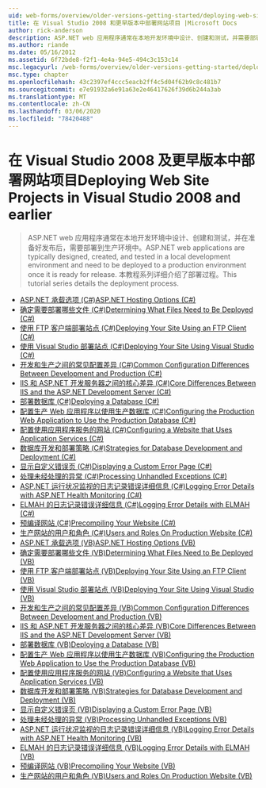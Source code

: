 ```yaml
---
uid: web-forms/overview/older-versions-getting-started/deploying-web-site-projects/index
title: 在 Visual Studio 2008 和更早版本中部署网站项目 |Microsoft Docs
author: rick-anderson
description: ASP.NET web 应用程序通常在本地开发环境中设计、创建和测试，并需要部署到生产环境 o 。
ms.author: riande
ms.date: 05/16/2012
ms.assetid: 6f72bde8-f2f1-4e4a-94e5-494c3c153c14
msc.legacyurl: /web-forms/overview/older-versions-getting-started/deploying-web-site-projects
msc.type: chapter
ms.openlocfilehash: 43c2397ef4ccc5eacb2ff4c5d04f62b9c8c481b7
ms.sourcegitcommit: e7e91932a6e91a63e2e46417626f39d6b244a3ab
ms.translationtype: MT
ms.contentlocale: zh-CN
ms.lasthandoff: 03/06/2020
ms.locfileid: "78420488"
---
```

# <a name="deploying-web-site-projects-in-visual-studio-2008-and-earlier"></a><span data-ttu-id="d6b04-103">在 Visual Studio 2008 及更早版本中部署网站项目</span><span class="sxs-lookup"><span data-stu-id="d6b04-103">Deploying Web Site Projects in Visual Studio 2008 and earlier</span></span>

> <span data-ttu-id="d6b04-104">ASP.NET web 应用程序通常在本地开发环境中设计、创建和测试，并在准备好发布后，需要部署到生产环境中。</span><span class="sxs-lookup"><span data-stu-id="d6b04-104">ASP.NET web applications are typically designed, created, and tested in a local development environment and need to be deployed to a production environment once it is ready for release.</span></span> <span data-ttu-id="d6b04-105">本教程系列详细介绍了部署过程。</span><span class="sxs-lookup"><span data-stu-id="d6b04-105">This tutorial series details the deployment process.</span></span>

- [<span data-ttu-id="d6b04-106">ASP.NET 承载选项 (C#)</span><span class="sxs-lookup"><span data-stu-id="d6b04-106">ASP.NET Hosting Options (C#)</span></span>](asp-net-hosting-options-cs.md)
- [<span data-ttu-id="d6b04-107">确定需要部署哪些文件 (C#)</span><span class="sxs-lookup"><span data-stu-id="d6b04-107">Determining What Files Need to Be Deployed (C#)</span></span>](determining-what-files-need-to-be-deployed-cs.md)
- [<span data-ttu-id="d6b04-108">使用 FTP 客户端部署站点 (C#)</span><span class="sxs-lookup"><span data-stu-id="d6b04-108">Deploying Your Site Using an FTP Client (C#)</span></span>](deploying-your-site-using-an-ftp-client-cs.md)
- [<span data-ttu-id="d6b04-109">使用 Visual Studio 部署站点 (C#)</span><span class="sxs-lookup"><span data-stu-id="d6b04-109">Deploying Your Site Using Visual Studio (C#)</span></span>](deploying-your-site-using-visual-studio-cs.md)
- [<span data-ttu-id="d6b04-110">开发和生产之间的常见配置差异 (C#)</span><span class="sxs-lookup"><span data-stu-id="d6b04-110">Common Configuration Differences Between Development and Production (C#)</span></span>](common-configuration-differences-between-development-and-production-cs.md)
- [<span data-ttu-id="d6b04-111">IIS 和 ASP.NET 开发服务器之间的核心差异 (C#)</span><span class="sxs-lookup"><span data-stu-id="d6b04-111">Core Differences Between IIS and the ASP.NET Development Server (C#)</span></span>](core-differences-between-iis-and-the-asp-net-development-server-cs.md)
- [<span data-ttu-id="d6b04-112">部署数据库 (C#)</span><span class="sxs-lookup"><span data-stu-id="d6b04-112">Deploying a Database (C#)</span></span>](deploying-a-database-cs.md)
- [<span data-ttu-id="d6b04-113">配置生产 Web 应用程序以使用生产数据库 (C#)</span><span class="sxs-lookup"><span data-stu-id="d6b04-113">Configuring the Production Web Application to Use the Production Database (C#)</span></span>](configuring-the-production-web-application-to-use-the-production-database-cs.md)
- [<span data-ttu-id="d6b04-114">配置使用应用程序服务的网站 (C#)</span><span class="sxs-lookup"><span data-stu-id="d6b04-114">Configuring a Website that Uses Application Services (C#)</span></span>](configuring-a-website-that-uses-application-services-cs.md)
- [<span data-ttu-id="d6b04-115">数据库开发和部署策略 (C#)</span><span class="sxs-lookup"><span data-stu-id="d6b04-115">Strategies for Database Development and Deployment (C#)</span></span>](strategies-for-database-development-and-deployment-cs.md)
- [<span data-ttu-id="d6b04-116">显示自定义错误页 (C#)</span><span class="sxs-lookup"><span data-stu-id="d6b04-116">Displaying a Custom Error Page (C#)</span></span>](displaying-a-custom-error-page-cs.md)
- [<span data-ttu-id="d6b04-117">处理未经处理的异常 (C#)</span><span class="sxs-lookup"><span data-stu-id="d6b04-117">Processing Unhandled Exceptions (C#)</span></span>](processing-unhandled-exceptions-cs.md)
- [<span data-ttu-id="d6b04-118">ASP.NET 运行状况监视的日志记录错误详细信息 (C#)</span><span class="sxs-lookup"><span data-stu-id="d6b04-118">Logging Error Details with ASP.NET Health Monitoring (C#)</span></span>](logging-error-details-with-asp-net-health-monitoring-cs.md)
- [<span data-ttu-id="d6b04-119">ELMAH 的日志记录错误详细信息 (C#)</span><span class="sxs-lookup"><span data-stu-id="d6b04-119">Logging Error Details with ELMAH (C#)</span></span>](logging-error-details-with-elmah-cs.md)
- [<span data-ttu-id="d6b04-120">预编译网站 (C#)</span><span class="sxs-lookup"><span data-stu-id="d6b04-120">Precompiling Your Website (C#)</span></span>](precompiling-your-website-cs.md)
- [<span data-ttu-id="d6b04-121">生产网站的用户和角色 (C#)</span><span class="sxs-lookup"><span data-stu-id="d6b04-121">Users and Roles On Production Website (C#)</span></span>](users-and-roles-on-the-production-website-cs.md)
- [<span data-ttu-id="d6b04-122">ASP.NET 承载选项 (VB)</span><span class="sxs-lookup"><span data-stu-id="d6b04-122">ASP.NET Hosting Options (VB)</span></span>](asp-net-hosting-options-vb.md)
- [<span data-ttu-id="d6b04-123">确定需要部署哪些文件 (VB)</span><span class="sxs-lookup"><span data-stu-id="d6b04-123">Determining What Files Need to Be Deployed (VB)</span></span>](determining-what-files-need-to-be-deployed-vb.md)
- [<span data-ttu-id="d6b04-124">使用 FTP 客户端部署站点 (VB)</span><span class="sxs-lookup"><span data-stu-id="d6b04-124">Deploying Your Site Using an FTP Client (VB)</span></span>](deploying-your-site-using-an-ftp-client-vb.md)
- [<span data-ttu-id="d6b04-125">使用 Visual Studio 部署站点 (VB)</span><span class="sxs-lookup"><span data-stu-id="d6b04-125">Deploying Your Site Using Visual Studio (VB)</span></span>](deploying-your-site-using-visual-studio-vb.md)
- [<span data-ttu-id="d6b04-126">开发和生产之间的常见配置差异 (VB)</span><span class="sxs-lookup"><span data-stu-id="d6b04-126">Common Configuration Differences Between Development and Production (VB)</span></span>](common-configuration-differences-between-development-and-production-vb.md)
- [<span data-ttu-id="d6b04-127">IIS 和 ASP.NET 开发服务器之间的核心差异 (VB)</span><span class="sxs-lookup"><span data-stu-id="d6b04-127">Core Differences Between IIS and the ASP.NET Development Server (VB)</span></span>](core-differences-between-iis-and-the-asp-net-development-server-vb.md)
- [<span data-ttu-id="d6b04-128">部署数据库 (VB)</span><span class="sxs-lookup"><span data-stu-id="d6b04-128">Deploying a Database (VB)</span></span>](deploying-a-database-vb.md)
- [<span data-ttu-id="d6b04-129">配置生产 Web 应用程序以使用生产数据库 (VB)</span><span class="sxs-lookup"><span data-stu-id="d6b04-129">Configuring the Production Web Application to Use the Production Database (VB)</span></span>](configuring-the-production-web-application-to-use-the-production-database-vb.md)
- [<span data-ttu-id="d6b04-130">配置使用应用程序服务的网站 (VB)</span><span class="sxs-lookup"><span data-stu-id="d6b04-130">Configuring a Website that Uses Application Services (VB)</span></span>](configuring-a-website-that-uses-application-services-vb.md)
- [<span data-ttu-id="d6b04-131">数据库开发和部署策略 (VB)</span><span class="sxs-lookup"><span data-stu-id="d6b04-131">Strategies for Database Development and Deployment (VB)</span></span>](strategies-for-database-development-and-deployment-vb.md)
- [<span data-ttu-id="d6b04-132">显示自定义错误页 (VB)</span><span class="sxs-lookup"><span data-stu-id="d6b04-132">Displaying a Custom Error Page (VB)</span></span>](displaying-a-custom-error-page-vb.md)
- [<span data-ttu-id="d6b04-133">处理未经处理的异常 (VB)</span><span class="sxs-lookup"><span data-stu-id="d6b04-133">Processing Unhandled Exceptions (VB)</span></span>](processing-unhandled-exceptions-vb.md)
- [<span data-ttu-id="d6b04-134">ASP.NET 运行状况监视的日志记录错误详细信息 (VB)</span><span class="sxs-lookup"><span data-stu-id="d6b04-134">Logging Error Details with ASP.NET Health Monitoring (VB)</span></span>](logging-error-details-with-asp-net-health-monitoring-vb.md)
- [<span data-ttu-id="d6b04-135">ELMAH 的日志记录错误详细信息 (VB)</span><span class="sxs-lookup"><span data-stu-id="d6b04-135">Logging Error Details with ELMAH (VB)</span></span>](logging-error-details-with-elmah-vb.md)
- [<span data-ttu-id="d6b04-136">预编译网站 (VB)</span><span class="sxs-lookup"><span data-stu-id="d6b04-136">Precompiling Your Website (VB)</span></span>](precompiling-your-website-vb.md)
- [<span data-ttu-id="d6b04-137">生产网站的用户和角色 (VB)</span><span class="sxs-lookup"><span data-stu-id="d6b04-137">Users and Roles On Production Website (VB)</span></span>](users-and-roles-on-the-production-website-vb.md)
